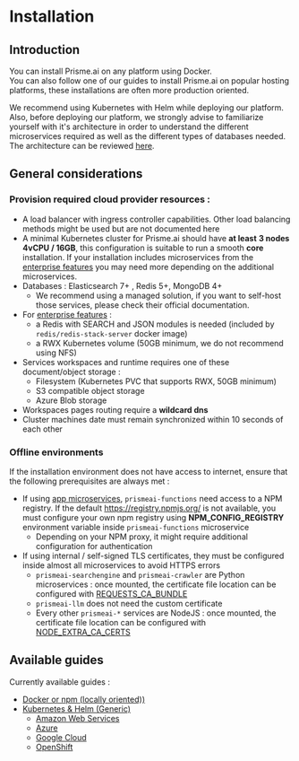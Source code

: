 # Installation

## Introduction   

You can install Prisme.ai on any platform using Docker.  
You can also follow one of our guides to install Prisme.ai on popular hosting platforms, these installations are often more production oriented.  

We recommend using Kubernetes with Helm while deploying our platform.  
Also, before deploying our platform, we strongly advise to familiarize yourself with it's architecture in order to understand the different microservices required as well as the different types of databases needed.  
The architecture can be reviewed [here](../../architecture/index.md).  


## General considerations  

### Provision required cloud provider resources :
- A load balancer with ingress controller capabilities. Other load balancing methods might be used but are not documented here
- A minimal Kubernetes cluster for Prisme.ai should have **at least** **3 nodes 4vCPU / 16GB**, this configuration is suitable to run a smooth **core** installation. If your installation includes microservices from the [enterprise features](../enterprise-features/installation/index.md#prerequisites) you may need more depending on the additional microservices. 
- Databases : Elasticsearch 7+ , Redis 5+, MongoDB 4+
  - We recommend using a managed solution, if you want to self-host those services, please check their official documentation.
- For [enterprise features](./enterprise-features/installation/) :
  - a Redis with SEARCH and JSON modules is needed (included by `redis/redis-stack-server` docker image)
  - a RWX Kubernetes volume (50GB minimum, we do not recommend using NFS)
- Services workspaces and runtime requires one of these document/object storage :  
    - Filesystem (Kubernetes PVC that supports RWX, 50GB minimum)  
    - S3 compatible object storage  
    - Azure Blob storage  
    <!-- - Google Storage -->
- Workspaces pages routing require a **wildcard dns**  
- Cluster machines date must remain synchronized within 10 seconds of each other

### Offline environments
If the installation environment does not have access to internet, ensure that the following prerequisites are always met :  

* If using [app microservices](./enterprise-features/installation/), `prismeai-functions` need access to a NPM registry. If the default https://registry.npmjs.org/ is not available, you must configure your own npm registry using **NPM_CONFIG_REGISTRY** environment variable inside `prismeai-functions` microservice
    * Depending on your NPM proxy, it might require additional configuration for authentication
* If using internal / self-signed TLS certificates, they must be configured inside almost all microservices to avoid HTTPS errors
    * `prismeai-searchengine` and `prismeai-crawler` are Python microservices : once mounted, the certificate file location can be configured with [REQUESTS_CA_BUNDLE](https://requests.readthedocs.io/en/latest/user/advanced/#ssl-cert-verification)
    * `prismeai-llm` does not need the custom certificate
    * Every other `prismeai-*` services are NodeJS : once mounted, the certificate file location can be configured with [NODE_EXTRA_CA_CERTS](https://nodejs.org/docs/latest-v4.x/api/cli.html#cli_node_extra_ca_certs_file)

  
## Available guides

Currently available guides :  

- [Docker or npm (locally oriented))](./local/index.md) 
- [Kubernetes & Helm (Generic)](./kubernetes/index.md)
    - [Amazon Web Services](./aws/index.md)  
    - [Azure](./azure/index.md)  
    - [Google Cloud](./gcp/index.md)  
    - [OpenShift](./openshift/index.md)
